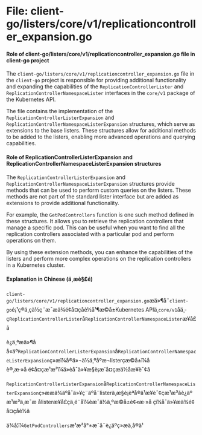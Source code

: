 # File: client-go/listers/core/v1/replicationcontroller_expansion.go

#### Role of client-go/listers/core/v1/replicationcontroller_expansion.go file in client-go project

The `client-go/listers/core/v1/replicationcontroller_expansion.go` file in the `client-go` project is responsible for providing additional functionality and expanding the capabilities of the `ReplicationControllerLister` and `ReplicationControllerNamespaceLister` interfaces in the `core/v1` package of the Kubernetes API.

The file contains the implementation of the `ReplicationControllerListerExpansion` and `ReplicationControllerNamespaceListerExpansion` structures, which serve as extensions to the base listers. These structures allow for additional methods to be added to the listers, enabling more advanced operations and querying capabilities.

#### Role of ReplicationControllerListerExpansion and ReplicationControllerNamespaceListerExpansion structures

The `ReplicationControllerListerExpansion` and `ReplicationControllerNamespaceListerExpansion` structures provide methods that can be used to perform custom queries on the listers. These methods are not part of the standard lister interface but are added as extensions to provide additional functionality.

For example, the `GetPodControllers` function is one such method defined in these structures. It allows you to retrieve the replication controllers that manage a specific pod. This can be useful when you want to find all the replication controllers associated with a particular pod and perform operations on them.

By using these extension methods, you can enhance the capabilities of the listers and perform more complex operations on the replication controllers in a Kubernetes cluster.

#### Explanation in Chinese (ä¸­æè§£é)

`client-go/listers/core/v1/replicationcontroller_expansion.go`æä»¶å¨`client-go`é¡¹ç®ä¸­çä½ç¨æ¯æä¾é¢å¤çåè½å¹¶æ©å±Kubernetes APIä¸­`core/v1`åä¸­ç`ReplicationControllerLister`å`ReplicationControllerNamespaceLister`æ¥å£ã

è¿ä¸ªæä»¶åå«äº`ReplicationControllerListerExpansion`å`ReplicationControllerNamespaceListerExpansion`ç»æï¼å®ä»¬ä½ä¸ºåºæ¬listerçæ©å±ï¼åè®¸æ·»å é¢å¤çæ¹æ³ï¼ä»èå¯ä»¥æ§è¡æ´å¤çæä½åæ¥è¯¢ã

`ReplicationControllerListerExpansion`å`ReplicationControllerNamespaceListerExpansion`ç»ææä¾äºå¯ä»¥ç¨äºå¨listerä¸æ§è¡èªå®ä¹æ¥è¯¢çæ¹æ³ãè¿äºæ¹æ³ä¸æ¯æ ålisteræ¥å£çä¸é¨åï¼èæ¯ä½ä¸ºæ©å±è¢«æ·»å çï¼å¯ä»¥æä¾é¢å¤çåè½ã

ä¾å¦ï¼`GetPodControllers`æ¹æ³å°±æ¯å¨è¿äºç»æä¸­å®ä¹

